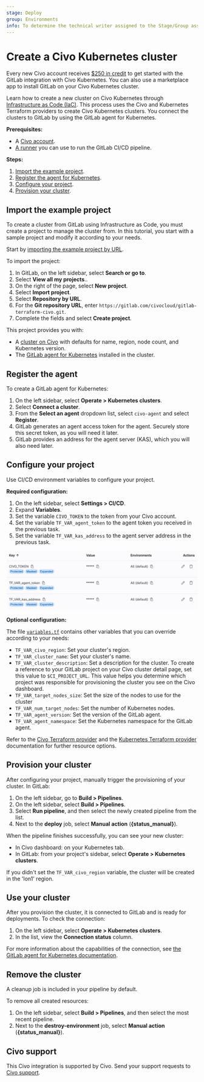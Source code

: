 ```yaml
---
stage: Deploy
group: Environments
info: To determine the technical writer assigned to the Stage/Group associated with this page, see https://handbook.gitlab.com/handbook/product/ux/technical-writing/#assignments
---
```


# Create a Civo Kubernetes cluster

Every new Civo account receives [$250 in credit](https://dashboard.civo.com/signup) to get started with the GitLab integration with Civo Kubernetes. You can also use a marketplace app to install GitLab on your Civo Kubernetes cluster.

Learn how to create a new cluster on Civo Kubernetes through
[Infrastructure as Code (IaC)](../../index.md). This process uses the Civo
and Kubernetes Terraform providers to create Civo Kubernetes clusters. You connect the clusters to GitLab
by using the GitLab agent for Kubernetes.

**Prerequisites:**

- A [Civo account](https://dashboard.civo.com/signup).
- [A runner](https://docs.gitlab.com/runner/install/) you can use to run the GitLab CI/CD pipeline.

**Steps:**

1. [Import the example project](#import-the-example-project).
1. [Register the agent for Kubernetes](#register-the-agent).
1. [Configure your project](#configure-your-project).
1. [Provision your cluster](#provision-your-cluster).

## Import the example project

To create a cluster from GitLab using Infrastructure as Code, you must
create a project to manage the cluster from. In this tutorial, you start with
a sample project and modify it according to your needs.

Start by [importing the example project by URL](../../../project/import/repo_by_url.md).

To import the project:

1. In GitLab, on the left sidebar, select **Search or go to**.
1. Select **View all my projects**..
1. On the right of the page, select **New project**.
1. Select **Import project**.
1. Select **Repository by URL**.
1. For the **Git repository URL**, enter `https://gitlab.com/civocloud/gitlab-terraform-civo.git`.
1. Complete the fields and select **Create project**.

This project provides you with:

- A [cluster on Civo](https://gitlab.com/civocloud/gitlab-terraform-civo/-/blob/master/civo.tf) with defaults for name, region, node count, and Kubernetes version.
- The [GitLab agent for Kubernetes](https://gitlab.com/civocloud/gitlab-terraform-civo/-/blob/master/agent.tf) installed in the cluster.

## Register the agent

To create a GitLab agent for Kubernetes:

1. On the left sidebar, select **Operate > Kubernetes clusters**.
1. Select **Connect a cluster**.
1. From the **Select an agent** dropdown list, select `civo-agent` and select **Register**.
1. GitLab generates an agent access token for the agent. Securely store this secret token, as you will need it later.
1. GitLab provides an address for the agent server (KAS), which you will also need later.

## Configure your project

Use CI/CD environment variables to configure your project.

**Required configuration:**

1. On the left sidebar, select **Settings > CI/CD**.
1. Expand **Variables**.
1. Set the variable `CIVO_TOKEN` to the token from your Civo account.
1. Set the variable `TF_VAR_agent_token` to the agent token you received in the previous task.
1. Set the variable `TF_VAR_kas_address` to the agent server address in the previous task.

![img/variables_civo.png](img/variables_civo.png)

**Optional configuration:**

The file [`variables.tf`](https://gitlab.com/civocloud/gitlab-terraform-civo/-/blob/master/variables.tf)
contains other variables that you can override according to your needs:

- `TF_VAR_civo_region`: Set your cluster's region.
- `TF_VAR_cluster_name`: Set your cluster's name.
- `TF_VAR_cluster_description`: Set a description for the cluster. To create a reference to your GitLab project on your Civo cluster detail page, set this value to `$CI_PROJECT_URL`. This value helps you determine which project was responsible for provisioning the cluster you see on the Civo dashboard.
- `TF_VAR_target_nodes_size`: Set the size of the nodes to use for the cluster
- `TF_VAR_num_target_nodes`: Set the number of Kubernetes nodes.
- `TF_VAR_agent_version`: Set the version of the GitLab agent.
- `TF_VAR_agent_namespace`: Set the Kubernetes namespace for the GitLab agent.

Refer to the [Civo Terraform provider](https://registry.terraform.io/providers/civo/civo/latest/docs/resources/kubernetes_cluster) and the [Kubernetes Terraform provider](https://registry.terraform.io/providers/hashicorp/kubernetes/latest/docs) documentation for further resource options.

## Provision your cluster

After configuring your project, manually trigger the provisioning of your cluster. In GitLab:

1. On the left sidebar, go to **Build > Pipelines**.
1. On the left sidebar, select **Build > Pipelines**.
1. Select **Run pipeline**, and then select the newly created pipeline from the list.
1. Next to the **deploy** job, select **Manual action** (**{status_manual}**).

When the pipeline finishes successfully, you can see your new cluster:

- In Civo dashboard: on your Kubernetes tab.
- In GitLab: from your project's sidebar, select **Operate > Kubernetes clusters**.

If you didn't set the `TF_VAR_civo_region` variable, the cluster will be created in the 'lon1' region.

## Use your cluster

After you provision the cluster, it is connected to GitLab and is ready for deployments. To check the connection:

1. On the left sidebar, select **Operate > Kubernetes clusters**.
1. In the list, view the **Connection status** column.

For more information about the capabilities of the connection, see [the GitLab agent for Kubernetes documentation](../index.md).

## Remove the cluster

A cleanup job is included in your pipeline by default.

To remove all created resources:

1. On the left sidebar, select **Build > Pipelines**, and then select the most recent pipeline.
1. Next to the **destroy-environment** job, select **Manual action** (**{status_manual}**).

## Civo support

This Civo integration is supported by Civo. Send your support requests to [Civo support](https://www.civo.com/contact).
